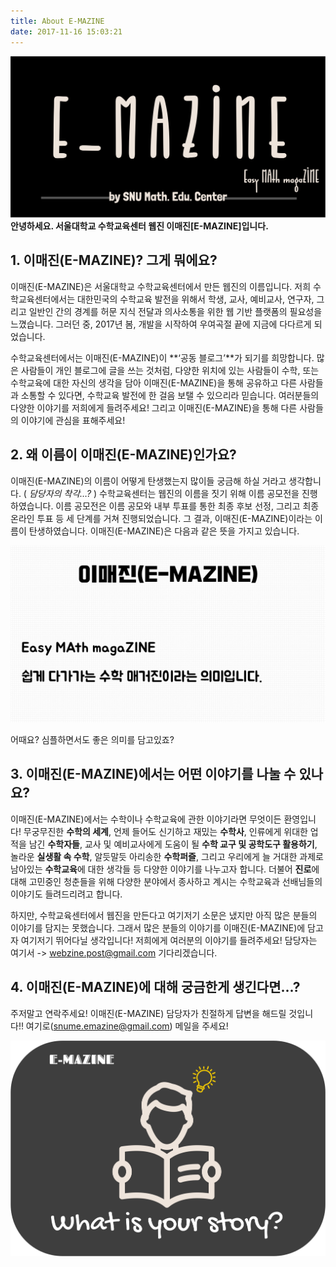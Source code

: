 ```yaml
---
title: About E-MAZINE
date: 2017-11-16 15:03:21
---
```

![emazinelogo](emazinelogo.png)
**안녕하세요. 서울대학교 수학교육센터 웹진 이매진[E-MAZINE]입니다.**

## 1. 이매진(E-MAZINE)? 그게 뭐에요?

이매진(E-MAZINE)은 서울대학교 수학교육센터에서 만든 웹진의 이름입니다. 저희 수학교육센터에서는 대한민국의 수학교육 발전을 위해서 학생, 교사, 예비교사, 연구자, 그리고 일반인 간의 경계를 허문 지식 전달과 의사소통을 위한 웹 기반 플랫폼의 필요성을 느꼈습니다. 그러던 중, 2017년 봄, 개발을 시작하여 우여곡절 끝에 지금에 다다르게 되었습니다.

수학교육센터에서는 이매진(E-MAZINE)이 **‘공동 블로그’**가 되기를 희망합니다. 많은 사람들이 개인 블로그에 글을 쓰는 것처럼, 다양한 위치에 있는 사람들이 수학, 또는 수학교육에 대한 자신의 생각을 담아 이매진(E-MAZINE)을 통해 공유하고 다른 사람들과 소통할 수 있다면, 수학교육 발전에 한 걸음 보탤 수 있으리라 믿습니다. 여러분들의 다양한 이야기를 저희에게 들려주세요! 그리고 이매진(E-MAZINE)을 통해 다른 사람들의 이야기에 관심을 표해주세요!


## 2. 왜 이름이 이매진(E-MAZINE)인가요?

이매진(E-MAZINE)의 이름이 어떻게 탄생했는지 많이들 궁금해 하실 거라고 생각합니다. ( *담당자의 착각…?* ) 수학교육센터는 웹진의 이름을 짓기 위해 이름 공모전을 진행하였습니다. 이름 공모전은 이름 공모와 내부 투표를 통한 최종 후보 선정, 그리고 최종 온라인 투표 등 세 단계를 거쳐 진행되었습니다. 그 결과, 이매진(E-MAZINE)이라는 이름이 탄생하였습니다. 이매진(E-MAZINE)은 다음과 같은 뜻을 가지고 있습니다.

![emazine](emazine.png)

어때요? 심플하면서도 좋은 의미를 담고있죠?

## 3. 이매진(E-MAZINE)에서는 어떤 이야기를 나눌 수 있나요?

이매진(E-MAZINE)에서는 수학이나 수학교육에 관한 이야기라면 무엇이든 환영입니다! 무궁무진한 **수학의 세계**, 언제 들어도 신기하고 재밌는 **수학사**, 인류에게 위대한 업적을 남긴 **수학자들**, 교사 및 예비교사에게 도움이 될 **수학 교구 및 공학도구 활용하기**, 놀라운 **실생활 속 수학**, 알듯말듯 아리송한 **수학퍼즐**, 그리고 우리에게 늘 거대한 과제로 남아있는 **수학교육**에 대한 생각들 등 다양한 이야기를 나누고자 합니다. 더불어 **진로**에 대해 고민중인 청춘들을 위해 다양한 분야에서 종사하고 계시는 수학교육과 선배님들의 이야기도 들려드리려고 합니다.

하지만, 수학교육센터에서 웹진을 만든다고 여기저기 소문은 냈지만 아직 많은 분들의 이야기를 담지는 못했습니다. 그래서 많은 분들의 이야기를 이매진(E-MAZINE)에 담고자 여기저기 뛰어다닐 생각입니다! 저희에게 여러분의 이야기를 들려주세요! 담당자는 여기서 -> [webzine.post@gmail.com](mailto:webzine.post@gmail.com) 기다리겠습니다.


## 4. 이매진(E-MAZINE)에 대해 궁금한게 생긴다면...?

주저말고 연락주세요! 이매진(E-MAZINE) 담당자가 친절하게 답변을 해드릴 것입니다!! 여기로([snume.emazine@gmail.com](mailto:snume.emazine@gmail.com)) 메일을 주세요!

![whatisyour](whatisyour.png)
